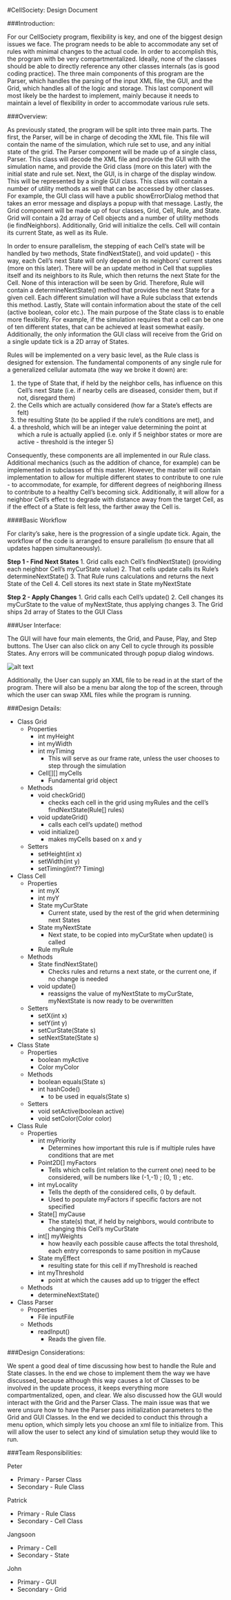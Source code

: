 #CellSociety: Design Document

###Introduction:

For our CellSociety program, flexibility is key, and one of the biggest design issues we face. The program needs to be able to accommodate any set of rules with minimal changes to the actual code. In order to accomplish this, the program with be very compartmentalized. Ideally, none of the classes should be able to directly reference any other classes internals (as is good coding practice). The three main components of this program are the Parser, which handles the parsing of the input XML file, the GUI, and the Grid, which handles all of the logic and storage. This last component will most likely be the hardest to implement, mainly because it needs to maintain a level of flexibility in order to accommodate various rule sets.

###Overview:

As previously stated, the program will be split into three main parts. The first, the Parser, will be in charge of decoding the XML file. This file will contain the name of the simulation, which rule set to use, and any initial state of the grid. The Parser component will be made up of a single class, Parser. This class will decode the XML file and provide the GUI with the simulation name, and provide the Grid class (more on this later) with the initial state and rule set. Next, the GUI, is in charge of the display window. This will be represented by a single GUI class. This class will contain a number of utility methods as well that can be accessed by other classes. For example, the GUI class will have a public showErrorDialog method that takes an error message and displays a popup with that message. Lastly, the Grid component will be made up of four classes, Grid, Cell, Rule, and State. Grid will contain a 2d array of Cell objects and a number of utility methods (ie findNeighbors). Additionally, Grid will initialize the cells. Cell will contain its current State, as well as its Rule. 

In order to ensure parallelism, the stepping of each Cell’s state will be handled by two methods, State findNextState(), and void update() - this way, each Cell’s next State will only depend on its neighbors’ current states (more on this later). There will be an update method in Cell that supplies itself and its neighbors to its Rule, which then returns the next State for the Cell. None of this interaction will be seen by Grid. Therefore, Rule will contain a determineNextState() method that provides the next State for a given cell. Each different simulation will have a Rule subclass that extends this method. Lastly, State will contain information about the state of the cell (active boolean, color etc.). The main purpose of the State class is to enable more flexibility. For example, if the simulation requires that a cell can be one of ten different states, that can be achieved at least somewhat easily. Additionally, the only information the GUI class will receive from the Grid on a single update tick is a 2D array of States.

Rules will be implemented on a very basic level, as the Rule class is designed for extension. The fundamental components of any single rule for a generalized cellular automata (the way we broke it down) are:

1. the type of State that, if held by the neighbor cells, has influence on this Cell’s next State (i.e. if nearby cells are diseased, consider them, but if not, disregard them)
2. the Cells which are actually considered (how far a State’s effects are felt)
3. the resulting State (to be applied if the rule’s conditions are met), and 
4. a threshold, which will be an integer value determining the point at which a rule is actually applied (i.e. only if 5 neighbor states or more are active - threshold is the integer 5)	

Consequently, these components are all implemented in our Rule class. Additional mechanics (such as the addition of chance, for example) can be implemented in subclasses of this master. However, the master will contain implementation to allow for multiple different states to contribute to one rule - to accommodate, for example, for different degrees of neighboring illness to contribute to a healthy Cell’s becoming sick. Additionally, it will allow for a neighbor Cell’s effect to degrade with distance away from the target Cell, as if the effect of a State is felt less, the farther away the Cell is.

####Basic Workflow

For clarity’s sake, here is the progression of a single update tick. Again, the workflow of the code is arranged to ensure parallelism (to ensure that all updates happen simultaneously).

__Step 1 - Find Next States__
	1. Grid calls each Cell’s findNextState() (providing each neighbor Cell’s myCurState value)
	2. That cells update calls its Rule’s determineNextState()
	3. That Rule runs calculations and returns the next State of the Cell
	4. Cell stores its next state in State myNextState

__Step 2 - Apply Changes__
	1. Grid calls each Cell’s update()
	2. Cell changes its myCurState to the value of myNextState, thus applying changes
	3. The Grid ships 2d array of States to the GUI Class

###User Interface:

The GUI will have four main elements, the Grid, and Pause, Play, and Step buttons. The User can also click on any Cell to cycle through its possible States. Any errors will be communicated through popup dialog windows.

![alt text](gui_drawning.png "GUI Drawing")

Additionally, the User can supply an XML file to be read in at the start of the program. There will also be a menu bar along the top of the screen, through which the user can swap XML files while the program is running.


###Design Details:

* Class Grid
	* Properties
		* int myHeight
		* int myWidth
		* int myTiming
			* This will serve as our frame rate, unless the user chooses to step through the simulation
		* Cell[][] myCells
			* Fundamental grid object
	* Methods
		* void checkGrid()
			* checks each cell in the grid using myRules and the cell’s findNextState(Rule[] rules)
		* void updateGrid()
			* calls each cell’s update() method
		* void initialize()
			* makes myCells based on x and y
	* Setters
		* setHeight(int x)
		* setWidth(int y)
		* setTiming(int?? Timing)
* Class Cell
	* Properties
		* int myX
		* int myY
		* State myCurState
			* Current state, used by the rest of the grid when determining next States
		* State myNextState
			* Next state, to be copied into myCurState when update() is called
		* Rule myRule
	* Methods
		* State findNextState()
			* Checks rules and returns a next state, or the current one, if no change is needed 
		* void update()
			* reassigns the value of myNextState to myCurState, myNextState is now ready to be overwritten
	* Setters
		* setX(int x)
		* setY(int y)
		* setCurState(State s)
		* setNextState(State s)
* Class State
	* Properties
		* boolean myActive
		* Color myColor
	* Methods
		* boolean equals(State s)
		* int hashCode()
			* to be used in equals(State s)
	* Setters
		* void setActive(boolean active)
		* void setColor(Color color)
* Class Rule
	* Properties
		* int myPriority
			* Determines how important this rule is if multiple rules have conditions that are met
		* Point2D[] myFactors
			* Tells which cells (int relation to the current one) need to be considered, will be numbers like (-1,-1) ; (0, 1) ; etc.
		* int myLocality
			* Tells the depth of the considered cells, 0 by default. 
			* Used to populate myFactors if specific factors are not specified
		* State[] myCause 
			* The state(s) that, if held by neighbors, would contribute to changing this Cell’s myCurState
		* int[] myWeights
			* how heavily each possible cause affects the total threshold, each entry corresponds to same position in myCause 
		* State myEffect
			* resulting state for this cell if myThreshold is reached
		* int myThreshold
			* point at which the causes add up to trigger the effect
	* Methods
		* determineNextState()
* Class Parser
	* Properties
		* File inputFile
	* Methods
		* readInput()
			* Reads the given file.

###Design Considerations:

We spent a good deal of time discussing how best to handle the Rule and State classes. In the end we chose to implement them the way we have discussed, because although this way causes a lot of Classes to be involved in the update process, it keeps everything more compartmentalized, open, and clear.
We also discussed how the GUI would interact with the Grid and the Parser Class. The main issue was that we were unsure how to have the Parser pass initialization parameters to the Grid and GUI Classes. In the end we decided to conduct this through a menu option, which simply lets you choose an xml file to initialize from. This will allow the user to select any kind of simulation setup they would like to run. 

###Team Responsibilities:

Peter
* Primary - Parser Class
* Secondary - Rule Class

Patrick
* Primary - Rule Class
* Secondary - Cell Class

Jangsoon
* Primary - Cell
* Secondary - State

John
* Primary - GUI
* Secondary - Grid
